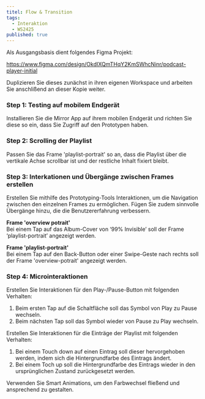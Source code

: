 ```yaml
---
titel: Flow & Transition
tags: 
  - Interaktion
  - WS2425
published: true
---
```

  Als Ausgangsbasis dient folgendes Figma Projekt:
  
  https://www.figma.com/design/OkdIXQmTHqY2KmSWhcNinr/podcast-player-initial
  
  Duplizieren Sie dieses zunächst in ihren eigenen Workspace und arbeiten Sie anschlißend an dieser Kopie weiter.

  ### Step 1: Testing auf mobilem Endgerät
  Installieren Sie die Mirror App auf ihrem mobilen Endgerät und richten Sie diese so ein, dass Sie Zugriff auf den Prototypen haben.

  ### Step 2: Scrolling der Playlist
  Passen Sie das Frame 'playlist-portrait' so an, dass die Playlist über die vertikale Achse scrollbar ist und der restliche Inhalt fixiert bleibt.

  ### Step 3: Interkationen und Übergänge zwischen Frames erstellen
  Erstellen Sie mithilfe des Prototyping-Tools Interaktionen, um die Navigation zwischen den einzelnen Frames zu ermöglichen. Fügen Sie zudem sinnvolle Übergänge hinzu, die die Benutzererfahrung verbessern.

  **Frame 'overview potrait'**  
  Bei einem Tap auf das Album-Cover von ‘99% Invisible’ soll der Frame ‘playlist-portrait’ angezeigt werden.

  **Frame 'playlist-portrait'**  
  Bei einem Tap auf den Back-Button oder einer Swipe-Geste nach rechts soll der Frame 'overview-potrait'  angezeigt werden.

  ### Step 4: Microinteraktionen
  Erstellen Sie Interaktionen für den Play-/Pause-Button mit folgenden Verhalten:  
  1. Beim ersten Tap auf die Schaltfläche soll das Symbol von Play zu Pause wechseln.
  2. Beim nächsten Tap soll das Symbol wieder von Pause zu Play wechseln.

  Erstellen Sie Interaktionen für die Einträge der Playlist mit folgenden Verhalten:
  1.	Bei einem Touch down auf einen Eintrag soll dieser hervorgehoben werden, indem sich die Hintergrundfarbe des Eintrags ändert.
  2.	Bei einem Toch up soll die Hintergrundfarbe des Eintrags wieder in den ursprünglichen Zustand zurückgesetzt werden.

  Verwenden Sie Smart Animations, um den Farbwechsel fließend und ansprechend zu gestalten.



